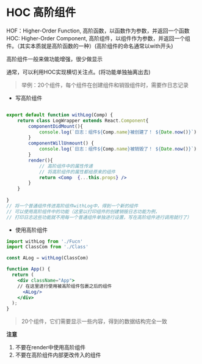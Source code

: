 # HOC 高阶组件

HOF：Higher-Order Function, 高阶函数，以函数作为参数，并返回一个函数
HOC: Higher-Order Component, 高阶组件，以组件作为参数，并返回一个组件。（其实本质就是高阶函数的一种）(高阶组件的命名通常以with开头)

高阶组件一般来做功能增强，很少做显示

通常，可以利用HOC实现横切关注点。(将功能单独抽离出去)

> 举例：20个组件，每个组件在创建组件和销毁组件时，需要作日志记录
- 写高阶组件
```jsx

export default function withLog(Comp) {
    return class LogWrapper extends React.Component{
        componentDidMount(){
            console.log(`日志：组件${Comp.name}被创建了！ ${Date.now()}`)
        }
        componentWillUnmount() {
            console.log(`日志：组件${Comp.name}被销毁了！ ${Date.now()}`)
        }
        render(){
            // 高阶组件中的属性传递
            // 将高阶组件的属性都给原来的组件
            return <Comp  {...this.props} />
        }
    }
    
}
// 将一个普通组件传进高阶组件withLog中，得到一个新的组件
// 可以使用高阶组件中的功能（这里以打印组件的创建销毁日志功能为例，
// 打印日志这些功能就不用每一个普通组件单独进行设置，写在高阶组件进行调用就行了）
```
- 使用高阶组件
```jsx
import withLog from './Fucn'
import ClassCom from './Class'

const ALog = withLog(ClassCom)

function App() {
  return (
    <div className="App">
    // 在这里进行使用被高阶组件包裹之后的组件
      <ALog/>
    </div>
  );
}
```


> 20个组件，它们需要显示一些内容，得到的数据结构完全一致


**注意**

1. 不要在render中使用高阶组件
2. 不要在高阶组件内部更改传入的组件